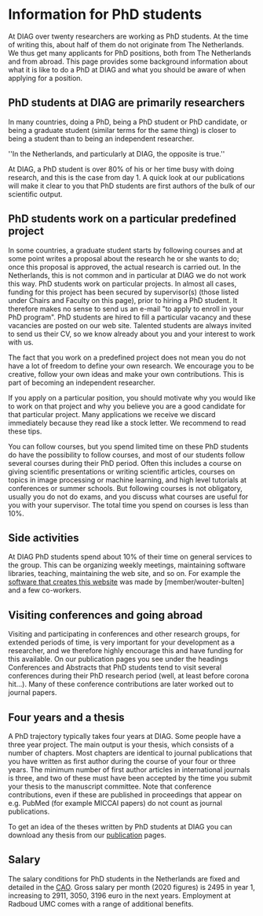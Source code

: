 # Information for PhD students

At DIAG over twenty researchers are working as PhD students. At the time of writing this, about half of them do not originate from The Netherlands. We thus get many applicants for PhD positions, both from The Netherlands and from abroad. This page provides some background information about what it is like to do a PhD at DIAG and what you should be aware of when applying for a position.

## PhD students at DIAG are primarily researchers

In many countries, doing a PhD, being a PhD student or PhD candidate, or being a graduate student (similar terms for the same thing) is closer to being a student than to being an independent researcher. 

''In the Netherlands, and particularly at DIAG, the opposite is true.'' 

At DIAG, a PhD student is over 80% of his or her time busy with doing research, and this is the case from day 1. A quick look at our publications will make it clear to you that PhD students are first authors of the bulk of our scientific output.

## PhD students work on a particular predefined project

In some countries, a graduate student starts by following courses and at some point writes a proposal about the research he or she wants to do; once this proposal is approved, the actual research is carried out. In the Netherlands, this is not common and in particular at DIAG we do not work this way. PhD students work on particular projects. In almost all cases, funding for this project has been secured by supervisor(s) (those listed under Chairs and Faculty on this page), prior to hiring a PhD student. It therefore makes no sense to send us an e-mail "to apply to enroll in your PhD program". PhD students are hired to fill a particular vacancy and these vacancies are posted on our web site. Talented students are always invited to send us their CV, so we know already about you and your interest to work with us.

The fact that you work on a predefined project does not mean you do not have a lot of freedom to define your own research. We encourage you to be creative, follow your own ideas and make your own contributions. This is part of becoming an independent researcher.

If you apply on a particular position, you should motivate why you would like to work on that project and why you believe you are a good candidate for that particular project. Many applications we receive we discard immediately because they read like a stock letter. We recommend to read these tips.

You can follow courses, but you spend limited time on these
PhD students do have the possibility to follow courses, and most of our students follow several courses during their PhD period. Often this includes a course on giving scientific presentations or writing scientific articles, courses on topics in image processing or machine learning, and high level tutorials at conferences or summer schools. But following courses is not obligatory, usually you do not do exams, and you discuss what courses are useful for you with your supervisor. The total time you spend on courses is less than 10%.

## Side activities

At DIAG PhD students spend about 10% of their time on general services to the group. This can be organizing weekly meetings, maintaining software libraries, teaching, maintaining the web site, and so on. For example the [software that creates this website](https://github.com/DIAGNijmegen/website-content) was made by [member/wouter-bulten] and a few co-workers.

## Visiting conferences and going abroad

Visiting and participating in conferences and other research groups, for extended periods of time, is very important for your development as a researcher, and we therefore highly encourage this and have funding for this available. On our publication pages you see under the headings Conferences and Abstracts that PhD students tend to visit several conferences during their PhD research period (well, at least before corona hit...). Many of these conference contributions are later worked out to journal papers.

## Four years and a thesis

A PhD trajectory typically takes four years at DIAG. Some people have a three year project. The main output is your thesis, which consists of a number of chapters. Most chapters are identical to journal publications that you have written as first author during the course of your four or three years. The minimum number of first author articles in international journals is three, and two of these must have been accepted by the time you submit your thesis to the manuscript committee. Note that conference contributions, even if these are published in proceedings that appear on e.g. PubMed (for example MICCAI papers) do not count as journal publications.

To get an idea of the theses written by PhD students at DIAG you can download any thesis from our [publication](/publications) pages.

## Salary

The salary conditions for PhD students in the Netherlands are fixed and detailed in the [CAO](https://www.nfu.nl/img/pdf/19.2084_Uitgave_2019_-_Cao_umc_NL_2018-2020_v8.pdf). Gross salary per month (2020 figures) is 2495 in year 1, increasing to 2911, 3050, 3196 euro in the next years. Employment at Radboud UMC comes with a range of additional benefits.
